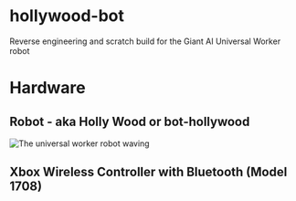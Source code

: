 # hollywood-bot
Reverse engineering and scratch build for the Giant AI Universal Worker robot

# Hardware
## Robot - aka Holly Wood or bot-hollywood
![The universal worker robot waving](http://logiclow.com/wp-content/uploads/2023/02/wave.gif)
## Xbox Wireless Controller with Bluetooth (Model 1708)
